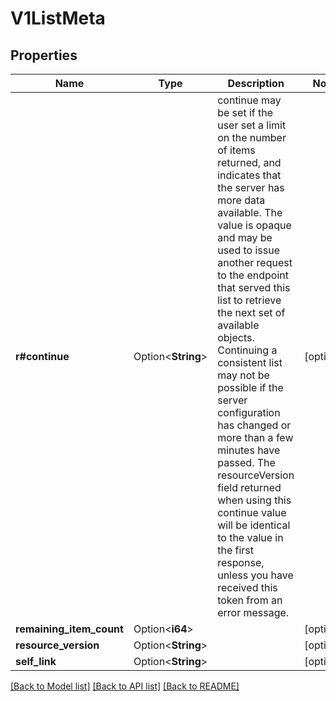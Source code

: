# V1ListMeta

## Properties

Name | Type | Description | Notes
------------ | ------------- | ------------- | -------------
**r#continue** | Option<**String**> | continue may be set if the user set a limit on the number of items returned, and indicates that the server has more data available. The value is opaque and may be used to issue another request to the endpoint that served this list to retrieve the next set of available objects. Continuing a consistent list may not be possible if the server configuration has changed or more than a few minutes have passed. The resourceVersion field returned when using this continue value will be identical to the value in the first response, unless you have received this token from an error message. | [optional]
**remaining_item_count** | Option<**i64**> |  | [optional]
**resource_version** | Option<**String**> |  | [optional]
**self_link** | Option<**String**> |  | [optional]

[[Back to Model list]](../README.md#documentation-for-models) [[Back to API list]](../README.md#documentation-for-api-endpoints) [[Back to README]](../README.md)


